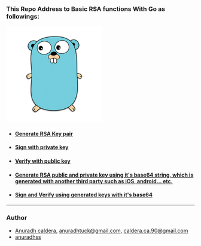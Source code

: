 ### This Repo Address to Basic RSA functions With Go as followings:

![Go RSA](./gopher.png)

- #### [Generate RSA Key pair](https://github.com/anuradhss/GoLangRSA/blob/master/RSA/main.go)
- #### [Sign with private key](https://github.com/anuradhss/GoLangRSA/blob/master/RSA/main.go)
- #### [Verify with public key](https://github.com/anuradhss/GoLangRSA/blob/master/RSA/main.go)
- #### [Generate RSA public and private key using it's base64 string, which is generated with another third party such as iOS, android... etc.](https://github.com/anuradhss/GoLangRSA/blob/master/RSABase64/main.go)
- #### [Sign and Verify using generated keys with it's base64](https://github.com/anuradhss/GoLangRSA/blob/master/RSABase64/main.go)

---

### Author

- [Anuradh caldera](https://www.linkedin.com/in/anuradhcaldera/), anuradhtuck@gmail.com, caldera.ca.90@gmail.com
- [anuradhss](https://anuradhss.github.io/)
